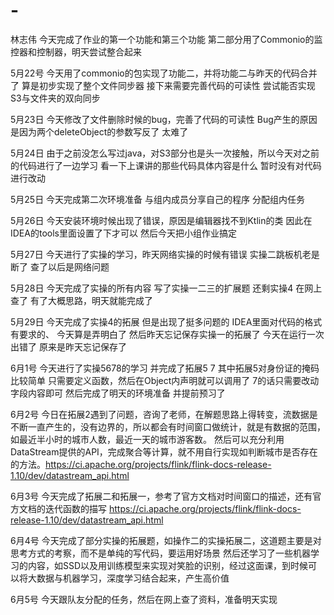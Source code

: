 # -
林志伟
今天完成了作业的第一个功能和第三个功能
第二部分用了Commonio的监控器和控制器，明天尝试整合起来

5月22号
今天用了commonio的包实现了功能二，并将功能二与昨天的代码合并了
算是初步实现了整个文件同步器
接下来需要完善代码的可读性
尝试能否实现S3与文件夹的双向同步

5月23日
今天修改了文件删除时候的bug，完善了代码的可读性
Bug产生的原因是因为两个deleteObject的参数写反了
太难了

5月24日
由于之前没怎么写过java，对S3部分也是头一次接触，所以今天对之前的代码进行了一边学习
看一下上课讲的那些代码具体内容是什么
暂时没有对代码进行改动

5月25日
今天完成第二次环境准备
与组内成员分享自己的程序
分配组内任务

5月26日
今天安装环境时候出现了错误，原因是编辑器找不到Ktlin的类
因此在IDEA的tools里面设置了下才可以
然后今天把小组作业搞定

5月27日
今天进行了实操的学习，昨天网络实操的时候有错误
实操二跳板机老是断了
查了以后是网络问题


5月28日
今天完成了实操的所有内容
写了实操一二三的扩展题
还剩实操4
在网上查了
有了大概思路，明天就能完成了

5月29日
今天完成了实操4的拓展
但是出现了挺多问题的
IDEA里面对代码的格式有要求的、
今天算是弄明白了
然后昨天忘记保存实操一的拓展了
今天在运行一次出错了
原来是昨天忘记保存了

6月1号
今天进行了实操5678的学习
并完成了拓展5 7
其中拓展5对身份证的掩码比较简单
只需要定义函数，然后在Object内声明就可以调用了
7的话只需要改动字段内容即可
然后完成了明天的环境准备
并提前预习了

6月2号
今日在拓展2遇到了问题，咨询了老师，在解题思路上得转变，流数据是不断一直产生的，没有边界的，所以都会有时间窗口做统计，就是有数据的范围，如最近半小时的城市人数，最近一天的城市游客数。
然后可以充分利用DataStream提供的API，完成聚合等计算，就不用自行实现如判断城市是否存在的方法。https://ci.apache.org/projects/flink/flink-docs-release-1.10/dev/datastream_api.html

6月3号
今天完成了拓展二和拓展一，参考了官方文档对时间窗口的描述，还有官方文档的迭代函数的描写
https://ci.apache.org/projects/flink/flink-docs-release-1.10/dev/datastream_api.html

6月4号
今天完成了部分实操的拓展题，如操作二的实操拓展二，这道题主要是对思考方式的考察，而不是单纯的写代码，要运用好场景
然后还学习了一些机器学习的内容，如SSD以及用训练模型来实现对笑脸的识别，经过这面课，到时候可以将大数据与机器学习，深度学习结合起来，产生高价值

6月5号
今天跟队友分配的任务，然后在网上查了资料，准备明天实现

